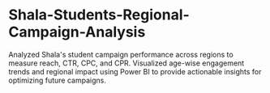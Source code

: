 # Shala-Students-Regional-Campaign-Analysis
Analyzed Shala's student campaign performance across regions to measure reach, CTR, CPC, and CPR. Visualized age-wise engagement trends and regional impact using Power BI to provide actionable insights for optimizing future campaigns.
